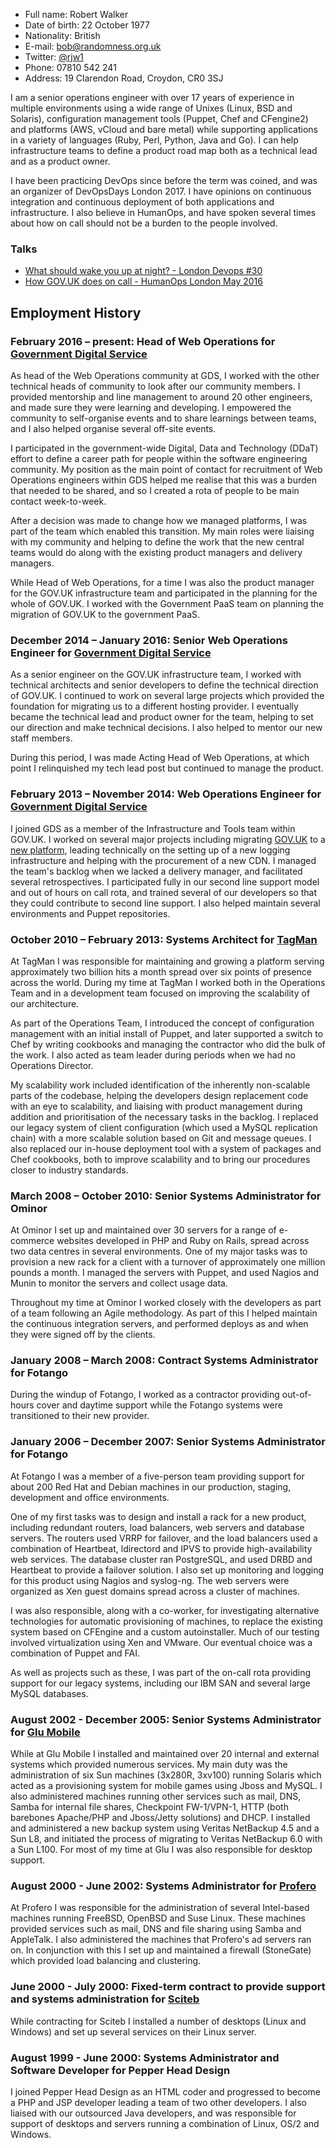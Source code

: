* Full name: Robert Walker
* Date of birth: 22 October 1977
* Nationality: British
* E-mail: bob@randomness.org.uk
* Twitter: [@rjw1](https://twitter.com/rjw1)
* Phone: 07810 542 241
* Address: 19 Clarendon Road, Croydon, CR0 3SJ

I am a senior operations engineer with over 17 years of experience in multiple
environments using a wide range of Unixes (Linux, BSD and Solaris),
configuration management tools (Puppet, Chef and CFengine2) and platforms (AWS,
vCloud and bare metal) while supporting applications in a variety of languages
(Ruby, Perl, Python, Java and Go). I can help infrastructure teams to define a
product road map both as a technical lead and as a product owner.

I have been practicing DevOps since before the term was coined, and was an
organizer of DevOpsDays London 2017. I have opinions on continuous integration
and continuous deployment of both applications and infrastructure. I also
believe in HumanOps, and have spoken several times about how on call should not
be a burden to the people involved.

### Talks

* [What should wake you up at night? - London Devops #30](https://www.youtube.com/watch?v=MumyrGQMAJY)
* [How GOV.UK does on call - HumanOps London May 2016](https://www.youtube.com/watch?v=XpGvssf3t50&feature=youtu.be)


## Employment History ##

### February 2016 – present: Head of Web Operations for [Government Digital Service][]

As head of the Web Operations community at GDS, I worked with the other
technical heads of community to look after our community members. I provided
mentorship and line management to around 20 other engineers, and made sure they
were learning and developing. I empowered the community to self-organise events
and to share learnings between teams, and I also helped organise several
off-site events.

I participated in the government-wide Digital, Data and Technology (DDaT) effort
to define a career path for people within the software engineering community. My
position as the main point of contact for recruitment of Web Operations
engineers within GDS helped me realise that this was a burden that needed to be
shared, and so I created a rota of people to be main contact week-to-week.

After a decision was made to change how we managed platforms, I was part of the
team which enabled this transition. My main roles were liaising with my
community and helping to define the work that the new central teams would do
along with the existing product managers and delivery managers.

While Head of Web Operations, for a time I was also the product manager for the
GOV.UK infrastructure team and participated in the planning for the whole of
GOV.UK. I worked with the Government PaaS team on planning the migration of
GOV.UK to the government PaaS.

### December 2014 – January 2016: Senior Web Operations Engineer for [Government Digital Service][]

As a senior engineer on the GOV.UK infrastructure team, I worked with technical
architects and senior developers to define the technical direction of GOV.UK. I
continued to work on several large projects which provided the foundation for
migrating us to a different hosting provider. I eventually became the technical
lead and product owner for the team, helping to set our direction and make
technical decisions. I also helped to mentor our new staff members.

During this period, I was made Acting Head of Web Operations, at which point I
relinquished my tech lead post but continued to manage the product. 

### February 2013 – November 2014: Web Operations Engineer for [Government Digital Service][]

I joined GDS as a member of the Infrastructure and Tools team within GOV.UK. I
worked on several major projects including migrating
[GOV.UK](https://www.gov.uk) to a [new
platform](https://gdstechnology.blog.gov.uk/2014/03/28/migrating-govuk-infrastructure/),
leading technically on the setting up of a new logging infrastructure and
helping with the procurement of a new CDN. I managed the team's backlog when we
lacked a delivery manager, and facilitated several retrospectives. I
participated fully in our second line support model and out of hours on call
rota, and trained several of our developers so that they could contribute to
second line support. I also helped maintain several environments and Puppet
repositories.

### October 2010 – February 2013: Systems Architect for [TagMan][]

At TagMan I was responsible for maintaining and growing a platform serving
approximately two billion hits a month spread over six points of presence across
the world. During my time at TagMan I worked both in the Operations Team and in
a development team focused on improving the scalability of our architecture.

As part of the Operations Team, I introduced the concept of
configuration management with an initial install of Puppet, and later
supported a switch to Chef by writing cookbooks and managing the
contractor who did the bulk of the work.  I also acted as team leader
during periods when we had no Operations Director.

My scalability work included identification of the inherently
non-scalable parts of the codebase, helping the developers design
replacement code with an eye to scalability, and liaising with product
management during addition and prioritisation of the necessary tasks
in the backlog.  I replaced our legacy system of client configuration
(which used a MySQL replication chain) with a more scalable solution
based on Git and message queues.  I also replaced our in-house
deployment tool with a system of packages and Chef cookbooks, both to
improve scalability and to bring our procedures closer to industry
standards.

### March 2008 – October 2010: Senior Systems Administrator for Ominor

At Ominor I set up and maintained over 30 servers for a range of e-commerce
websites developed in PHP and Ruby on Rails, spread across two data centres
in several environments. One of my major tasks was to provision a new rack
for a client with a turnover of approximately one million pounds a month. I
managed the servers with Puppet, and used Nagios and Munin to monitor the
servers and collect usage data.

Throughout my time at Ominor I worked closely with the developers as part
of a team following an Agile methodology. As part of this I helped maintain
the continuous integration servers, and performed deploys as and when they
were signed off by the clients.


### January 2008 – March 2008: Contract Systems Administrator for Fotango

During the windup of Fotango, I worked as a contractor providing out-of-hours
cover and daytime support while the Fotango systems were transitioned to
their new provider.

### January 2006 – December 2007: Senior Systems Administrator for Fotango

At Fotango I was a member of a five-person team providing support for about
200 Red Hat and Debian machines in our production, staging, development and
office environments.

One of my first tasks was to design and install a rack for a new product,
including redundant routers, load balancers, web servers and database
servers. The routers used VRRP for failover, and the load balancers used a
combination of Heartbeat, ldirectord and IPVS to provide high-availability
web services. The database cluster ran PostgreSQL, and used DRBD and
Heartbeat to provide a failover solution. I also set up monitoring and
logging for this product using Nagios and syslog-ng. The web servers were
organized as Xen guest domains spread across a cluster of machines.

I was also responsible, along with a co-worker, for investigating
alternative technologies for automatic provisioning of machines, to replace
the existing system based on CFEngine and a custom autoinstaller. Much of
our testing involved virtualization using Xen and VMware. Our eventual
choice was a combination of Puppet and FAI.

As well as projects such as these, I was part of the on-call rota providing
support for our legacy systems, including our IBM SAN and several large
MySQL databases.

### August 2002 - December 2005: Senior Systems Administrator for [Glu Mobile][]

While at Glu Mobile I installed and  maintained  over  20  internal  and
external systems which provided numerous services.  My  main  duty  was  the
administration of six Sun machines (3x280R, 3xv100)  running  Solaris  which
acted as a provisioning system for mobile games using  Jboss  and  MySQL.  I
also administered machines running other services such as mail,  DNS,  Samba
for internal  file  shares,  Checkpoint  FW-1/VPN-1,  HTTP  (both  barebones
Apache/PHP  and  Jboss/Jetty  solutions)   and   DHCP.   I   installed   and
administered a new backup system using Veritas NetBackup 4.5 and a  Sun  L8,
and initiated the process of migrating to Veritas NetBackup 6.0 with  a  Sun
L100.  For most of my time  at  Glu  I  was  also  responsible  for  desktop
support.

### August 2000 - June 2002: Systems Administrator for [Profero][]

At Profero I was responsible for the administration of  several  Intel-based
machines running FreeBSD, OpenBSD and Suse Linux.  These  machines  provided
services such as mail, DNS and file sharing using  Samba  and  AppleTalk.  I
also administered  the  machines  that  Profero's  ad  servers  ran  on.  In
conjunction with this I set up and maintained a firewall  (StoneGate)  which
provided load balancing and clustering.

### June 2000 - July 2000: Fixed-term contract to provide support and systems administration for [Sciteb][]

While contracting for Sciteb I installed a number of desktops (Linux and
Windows) and set up several services on their Linux server.

### August 1999 - June 2000: Systems Administrator and Software Developer for Pepper Head Design

I joined Pepper Head Design as an HTML coder and progressed to become a  PHP
and JSP developer leading a team of two other  developers.  I  also  liaised
with our outsourced Java developers, and  was  responsible  for  support  of
desktops and servers running a combination of Linux, OS/2 and Windows.

[sciteb]: http://www.sciteb.com "Sciteb"
[profero]: http://www.profero.com "Profero"
[tagman]: http://eu.tagman.com "TagMan"
[glu mobile]: http://www.glu.com "Glu Mobile"
[government digital service]:
https://www.gov.uk/government/policy-teams/government-digital-service
"Government Digital Service"
